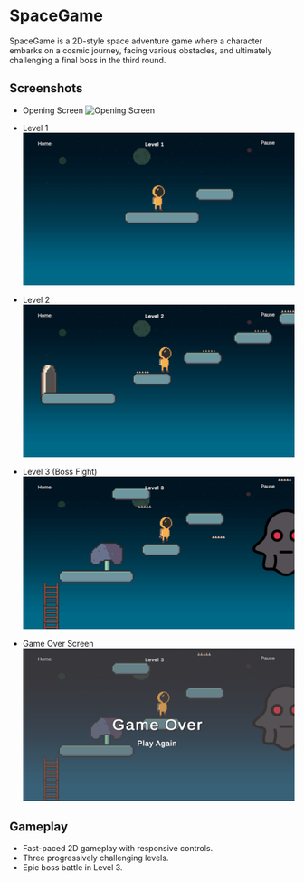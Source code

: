 # SpaceGame

SpaceGame is a 2D-style space adventure game where a character embarks on a cosmic journey, facing various obstacles, and ultimately challenging a final boss in the third round.

## Screenshots

- Opening Screen
  ![Opening Screen](opening_screen.png)
  
- Level 1
  ![Level 1](level1.png)

- Level 2
  ![Level 2](level2.png)

- Level 3 (Boss Fight)
  ![Level 3](level3.png)
  
- Game Over Screen
  ![Level 3](gameIver.png)

## Gameplay

- Fast-paced 2D gameplay with responsive controls.
- Three progressively challenging levels.
- Epic boss battle in Level 3.

